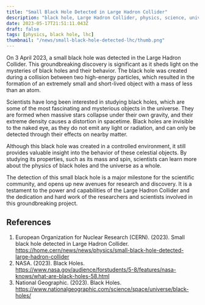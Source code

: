 ```yaml
---
title: "Small Black Hole Detected in Large Hadron Collider"
description: "black hole, Large Hadron Collider, physics, science, universe"
date: 2023-05-17T21:51:11.043Z
draft: false
tags: [physics, black hole, lhc]
thumbnail: "/news/small-black-hole-detected-lhc/thumb.png"
---
```


On 3 April 2023, a small black hole was detected in the Large Hadron Collider. This groundbreaking discovery is significant as it sheds light on the mysteries of black holes and their behavior. The black hole was created during a collision between two high-energy particles, which resulted in the formation of an extremely small and short-lived object with a mass of less than an atom. 

Scientists have long been interested in studying black holes, which are some of the most fascinating and mysterious objects in the universe. They are formed when massive stars collapse under their own gravity, and their extreme density causes a distortion in spacetime. Black holes are invisible to the naked eye, as they do not emit any light or radiation, and can only be detected through their effects on nearby matter. 

Although this black hole was created in a controlled environment, it still provides valuable insight into the behavior of these celestial objects. By studying its properties, such as its mass and spin, scientists can learn more about the physics of black holes and the universe as a whole. 

The detection of this small black hole is a major milestone for the scientific community, and opens up new avenues for research and discovery. It is a testament to the power and capabilities of the Large Hadron Collider and the dedication and hard work of the researchers and scientists involved in this groundbreaking project. 

## References
1. European Organization for Nuclear Research (CERN). (2023). Small black hole detected in Large Hadron Collider. https://home.cern/news/news/physics/small-black-hole-detected-large-hadron-collider
2. NASA. (2023). Black Holes. https://www.nasa.gov/audience/forstudents/5-8/features/nasa-knows/what-are-black-holes-58.html
3. National Geographic. (2023). Black Holes. https://www.nationalgeographic.com/science/space/universe/black-holes/